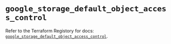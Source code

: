 # `google_storage_default_object_access_control`

Refer to the Terraform Registory for docs: [`google_storage_default_object_access_control`](https://registry.terraform.io/providers/hashicorp/google-beta/5.29.0/docs/resources/google_storage_default_object_access_control).
